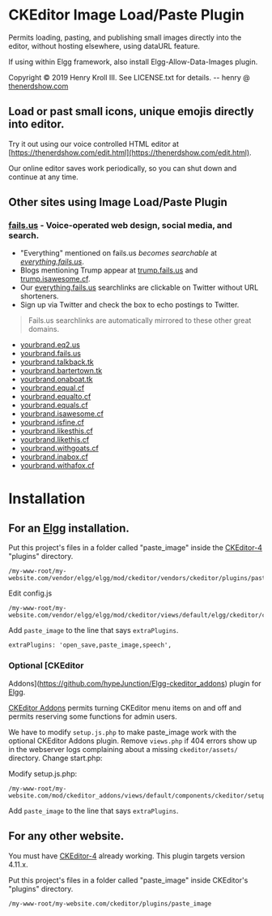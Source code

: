 # CKEditor Image Load/Paste Plugin

Permits loading, pasting, and publishing small images directly into the editor, without hosting elsewhere, using dataURL feature.

If using within Elgg framework, also install Elgg-Allow-Data-Images plugin.

Copyright &copy; 2019 Henry Kroll III. See LICENSE.txt for details. -- henry @ [thenerdshow.com](https://thenerdshow.com/)

## Load or past small icons, unique emojis directly into editor.

Try it out using our voice controlled HTML editor at [https://thenerdshow.com/edit.html](https://thenerdshow.com/edit.html).

Our online editor saves work periodically, so you can shut down and continue at any time.

## Other sites using Image Load/Paste Plugin

### [fails.us](https://fails.us) - Voice-operated web design, social media, and search.

* "Everything" mentioned on fails.us *becomes searchable* at *[everything.fails.us](http://everything.fails.us)*.
* Blogs mentioning Trump appear at [trump.fails.us](http://Trump.fails.us) and [trump.isawesome.cf](http://Trump.isawesome.cf).
* Our [everything.fails.us](http://everything.fails.us) searchlinks are clickable on Twitter without URL shorteners.
* Sign up via Twitter and check the box to echo postings to Twitter.

> Fails.us searchlinks are automatically mirrored to these other great domains.

* [yourbrand.eq2.us](http://yourbrand.eq2.us)
* [yourbrand.fails.us](http://yourbrand.fails.us)
* [yourbrand.talkback.tk](http://yourbrand.talkback.tk)
* [yourbrand.bartertown.tk](http://yourbrand.bartertown.tk)
* [yourbrand.onaboat.tk](http://yourbrand.onaboat.tk)
* [yourbrand.equal.cf](http://yourbrand.equal.cf)
* [yourbrand.equalto.cf](http://yourbrand.equalto.cf)
* [yourbrand.equals.cf](http://yourbrand.equals.cf)
* [yourbrand.isawesome.cf](http://yourbrand.isawesome.cf)
* [yourbrand.isfine.cf](http://yourbrand.isfine.cf)
* [yourbrand.likesthis.cf](http://yourbrand.likesthis.cf)
* [yourbrand.likethis.cf](http://yourbrand.likethis.cf)
* [yourbrand.withgoats.cf](http://yourbrand.withgoats.cf)
* [yourbrand.inabox.cf](http://yourbrand.inabox.cf)
* [yourbrand.withafox.cf](http://yourbrand.withafox.cf)

# Installation

## For an [Elgg](https://elgg.org/) installation.

Put this project's files in a folder called "paste_image" inside the 
[CKEditor-4](https://ckeditor.com/ckeditor-4/download/)  
"plugins" directory.

```
/my-www-root/my-website.com/vendor/elgg/elgg/mod/ckeditor/vendors/ckeditor/plugins/paste_image/
```
Edit config.js

```
/my-www-root/my-website.com/vendor/elgg/elgg/mod/ckeditor/views/default/elgg/ckeditor/config.js
```

Add `paste_image` to the line that says `extraPlugins`.

```
extraPlugins: 'open_save,paste_image,speech',
```

### Optional [CKEditor 
Addons](https://github.com/hypeJunction/Elgg-ckeditor_addons) plugin 
for [Elgg](https://elgg.org/).

[CKEditor Addons](https://github.com/hypeJunction/Elgg-ckeditor_addons) 
permits turning CKEditor menu items on and off and permits reserving 
some functions for admin users.

We have to modify `setup.js.php` to make paste_image work 
with the optional CKEditor Addons plugin. Remove `views.php` if 404 errors show up in the webserver logs complaining about a missing `ckeditor/assets/` directory. Change start.php:

Modify setup.js.php:

```
/my-www-root/my-website.com/mod/ckeditor_addons/views/default/components/ckeditor/setup.js.php
```

Add `paste_image` to the line that says `extraPlugins`. 

## For any other website.

You must have [CKEditor-4](https://ckeditor.com/ckeditor-4/download/) 
already working. This plugin targets version 4.11.x.

Put this project's files in a folder called "paste_image" inside CKEditor's 
"plugins" directory.

```
/my-www-root/my-website.com/ckeditor/plugins/paste_image
```
